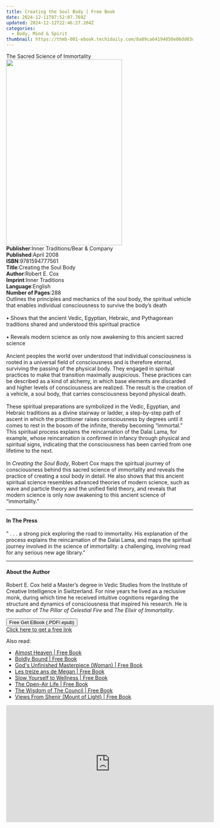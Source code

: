 ```yaml
---
title: Creating the Soul Body | Free Book
date: 2024-12-11T07:52:07.769Z
updated: 2024-12-12T22:46:27.204Z
categories:
  - Body, Mind & Spirit
thumbnail: https://thmb-001-ebook.techidaily.com/8a89ca64194858e06dd03df3025f9e340cd0e3a0085c381f00679fa7e7037c65.jpg
---
```

<main id="book-container">
  <div class="flex flex-col">
    <div class="book-brief flex-1 py-6 px-4 sm:p-6 md:py-10 md:px-8">
      <!-- brief-->
      <div class="book-brief-main">The Sacred Science of Immortality</div>
    </div>
    <div
      class="book-meta-info flex-1 grid gap-4 col-start-1 col-end-3 row-start-1 sm:mb-6 sm:grid-cols-4 lg:gap-6 lg:col-start-2 lg:row-end-6 lg:row-span-6 lg:mb-0"
    >
      <div
        class="book-meta-info-left place-content-center mt-4 p-4 text-sm leading-6 col-start-2 col-span-2 dark:text-slate-400"
      >
        <img
          class="w-full h-500 object-cover rounded-lg sm:h-255 sm:col-span-2 lg:col-span-full"
          src="https://img-001-ebook.techidaily.com/1288022f5ebce270984a621e0b554dca5c297208d4803e7f3f07abca0312e63d.jpg"
          alt=""
          width="312"
          height="500"
        />
      </div>
      <div
        class="book-meta-info-right mt-2 col-start-1 row-start-2 col-span-3 self-center"
      >
        <!-- meta data  -->
        <div class="flex flex-col px-4 md:px-8">
          <div class="flex-1">
            <strong>Publisher</strong>:<span class="px-2"
              >Inner Traditions/Bear &amp; Company</span
            >
          </div>
          <div class="flex-1">
            <strong>Published</strong>:<span class="px-2">April 2008</span>
          </div>
          <div class="flex-1">
            <strong>ISBN</strong>:<span class="px-2">9781594777561</span>
          </div>
          <div class="flex-1">
            <strong>Title</strong>:<span class="px-2"
              >Creating the Soul Body</span
            >
          </div>
          <div class="flex-1">
            <strong>Author</strong>:<span class="px-2">Robert E. Cox</span>
          </div>
          <div class="flex-1">
            <strong>Imprint</strong>:<span class="px-2">Inner Traditions</span>
          </div>
          <div class="flex-1">
            <strong>Language</strong>:<span class="px-2">English</span>
          </div>
          <div class="flex-1">
            <strong>Number of Pages</strong>:<span class="px-2">288</span>
          </div>
        </div>
      </div>
    </div>
    <div class="book-description flex-1 py-6 px-4 sm:p-6 md:py-10 md:px-8">
      <div class="book-description-main">
        <div accordion-content="" id="description">
          Outlines the principles and mechanics of the soul body, the spiritual
          vehicle that enables individual consciousness to survive the body’s
          death <br /><br />• Shows that the ancient Vedic, Egyptian, Hebraic,
          and Pythagorean traditions shared and understood this spiritual
          practice <br /><br />• Reveals modern science as only now awakening to
          this ancient sacred science<br /><br />Ancient peoples the world over
          understood that individual consciousness is rooted in a universal
          field of consciousness and is therefore eternal, surviving the passing
          of the physical body. They engaged in spiritual practices to make that
          transition maximally auspicious. These practices can be described as a
          kind of alchemy, in which base elements are discarded and higher
          levels of consciousness are realized. The result is the creation of a
          vehicle, a soul body, that carries consciousness beyond physical
          death.<br /><br />These spiritual preparations are symbolized in the
          Vedic, Egyptian, and Hebraic traditions as a divine stairway or
          ladder, a step-by-step path of ascent in which the practitioner raises
          consciousness by degrees until it comes to rest in the bosom of the
          infinite, thereby becoming “immortal.” This spiritual process explains
          the reincarnation of the Dalai Lama, for example, whose reincarnation
          is confirmed in infancy through physical and spiritual signs,
          indicating that the consciousness has been carried from one lifetime
          to the next.<br /><br />In <i>Creating the Soul Body</i>, Robert Cox
          maps the spiritual journey of consciousness behind this sacred science
          of immortality and reveals the practice of creating a soul body in
          detail. He also shows that this ancient spiritual science resembles
          advanced theories of modern science, such as wave and particle theory
          and the unified field theory, and reveals that modern science is only
          now awakening to this ancient science of “immortality.”
        </div>
        <div class="accordion-fader"></div>
      </div>
    </div>
    <div class="book-excerpts flex-1 py-6 px-4 sm:p-6 md:py-10 md:px-8">
      <!-- excerpts-->
      <div class="book-excerpts-main">
        <hr />
        <h4 class="placeholder placeholder-heading">
          <span>In The Press</span>
        </h4>
        <p>
          " . . . a strong pick exploring the road to immortality. His
          explanation of the process explains the reincarnation of the Dalai
          Lama, and maps the spiritual journey involved in the science of
          immortality: a challenging, involving read for any serious new age
          library."
        </p>
      </div>
    </div>
    <div class="book-about-author flex-1 py-6 px-4 sm:p-6 md:py-10 md:px-8">
      <!-- about author-->
      <div class="book-main-author-main">
        <hr />
        <h4 class="placeholder placeholder-heading">
          <span>About the Author</span>
        </h4>
        <p>
          Robert E. Cox held a Master’s degree in Vedic Studies from the
          Institute of Creative Intelligence in Switzerland. For nine years he
          lived as a reclusive monk, during which time he received intuitive
          cognitions regarding the structure and dynamics of consciousness that
          inspired his research. He is the author of
          <i>The Pillar of Celestial Fire</i> and
          <i>The Elixir of Immortality</i>.
        </p>
      </div>
    </div>
    <div class="book-free-get flex-1 py-6 px-4 sm:p-6 md:py-10 md:px-8">
      <button
        id="btn-free-get"
        class="bg-blue-500 hover:bg-blue-700 text-white font-bold py-2 px-4 rounded"
      >
        Free Get EBook (.PDF/.epub)
      </button>
      <div id="countdown-display" class="px-2 text-lg mt-2"></div>
      <a
        id="free-link"
        class="hidden bg-blue-500 hover:bg-blue-700 text-white font-bold py-2 px-4 rounded"
        href="https://www.ebooks.com/en-us/book/95782256/creating-the-soul-body/robert-e-cox/"
        target="_blank"
        >Click here to get a free link</a
      >
    </div>
    <script>
      let countdownTime = 0;
      let countdownInterval = null;
      document
        .getElementById('btn-free-get')
        .addEventListener('click', startCountdown);
      function startCountdown() {
        countdownTime = new Date().getTime() + 60000 * 3;
        countdownInterval = setInterval(updateCountdown, 1000);
        document.getElementById('btn-free-get').disabled = true;
        document
          .getElementById('btn-free-get')
          .classList.add('bg-gray-500', 'cursor-not-allowed');
      }
      function updateCountdown() {
        let currentTime = new Date().getTime();
        let timeLeft = countdownTime - currentTime;
        let secondsLeft = Math.floor(timeLeft / 1000);
        document.getElementById('countdown-display').innerHTML =
          `Remaining time: ${secondsLeft} seconds.`;
        if (secondsLeft <= 0) {
          clearInterval(countdownInterval);
          document.getElementById('btn-free-get').classList.add('hidden');
          document.getElementById('free-link').classList.remove('hidden');
          document.getElementById('countdown-display').innerHTML = '';
        }
      }
    </script>
  </div>
</main>

<ins class="adsbygoogle"
      style="display:block"
      data-ad-client="ca-pub-7571918770474297"
      data-ad-slot="8358498916"
      data-ad-format="auto"
      data-full-width-responsive="true"></ins>
    

<span class="atpl-alsoreadstyle">Also read:</span>
<div><ul>
<li><a href="https://novels-ebooks.techidaily.com/210475747-9781639035915-almost-heaven/"><u>Almost Heaven | Free Book</u></a></li>
<li><a href="https://novels-ebooks.techidaily.com/210475512-9798985428414-boldly-bound/"><u>Boldly Bound | Free Book</u></a></li>
<li><a href="https://novels-ebooks.techidaily.com/210475585-9781641336598-gods-unfinished-masterpiece-woman/"><u>God's Unfinished Masterpiece (Woman) | Free Book</u></a></li>
<li><a href="https://novels-ebooks.techidaily.com/210475093-9781667424002-les-treize-ans-de-megan/"><u>Les treize ans de Megan | Free Book</u></a></li>
<li><a href="https://novels-ebooks.techidaily.com/210475467-9781637676615-slow-yourself-to-wellness/"><u>Slow Yourself to Wellness | Free Book</u></a></li>
<li><a href="https://novels-ebooks.techidaily.com/210476410-9780593420959-the-open-air-life/"><u>The Open-Air Life | Free Book</u></a></li>
<li><a href="https://novels-ebooks.techidaily.com/210476537-9781401970468-the-wisdom-of-the-council/"><u>The Wisdom of The Council | Free Book</u></a></li>
<li><a href="https://novels-ebooks.techidaily.com/210475749-9781638445098-views-from-shenir-mount-of-light/"><u>Views From Shenir (Mount of Light) | Free Book</u></a></li>
</ul></div>

<!-- affiliate ads begin -->
<iframe width="560" height="315" src="https://www.youtube.com/embed/HaM818fFKXQ?si=ZZLA4lFSHSgCpSE0" title="YouTube video player" frameborder="0" allow="accelerometer; autoplay; clipboard-write; encrypted-media; gyroscope; picture-in-picture; web-share" referrerpolicy="strict-origin-when-cross-origin" allowfullscreen></iframe>
<!-- affiliate ads end -->

